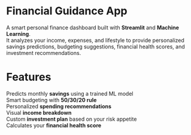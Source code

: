 #  Financial Guidance App

A smart personal finance dashboard built with **Streamlit** and **Machine Learning**.  
It analyzes your income, expenses, and lifestyle to provide personalized savings predictions, budgeting suggestions, financial health scores, and investment recommendations.



# Features

Predicts monthly **savings** using a trained ML model  
Smart budgeting with **50/30/20 rule**  
Personalized **spending recommendations**  
Visual **income breakdown**  
Custom **investment plan** based on your risk appetite  
Calculates your **financial health score**



